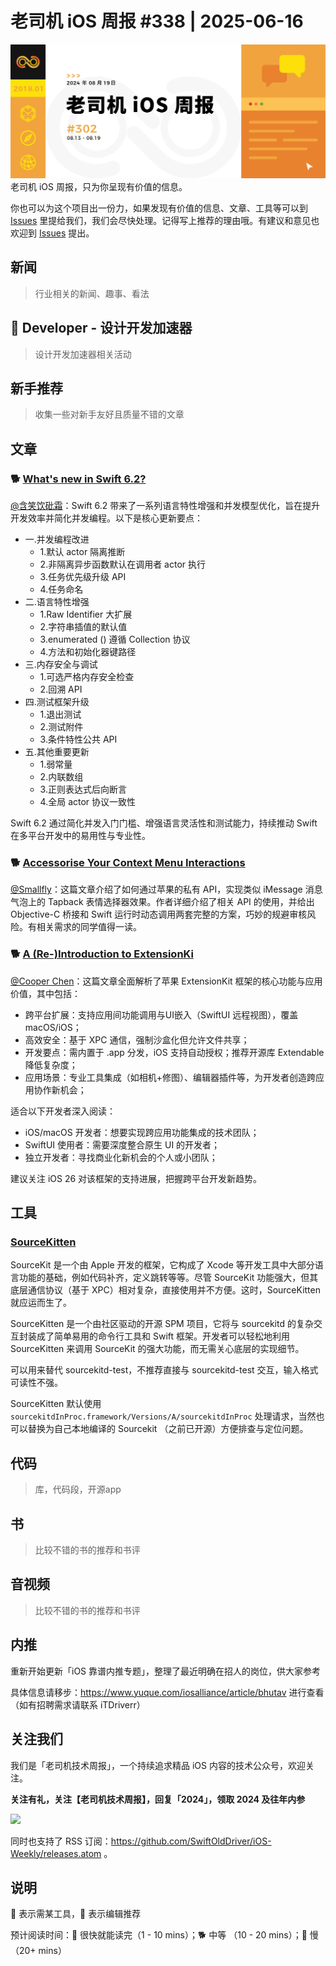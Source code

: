 # 老司机 iOS 周报 #338 | 2025-06-16

![ios-weekly](https://github.com/SwiftOldDriver/iOS-Weekly/blob/master/assets/weekly-header/302.jpg?raw=true)
老司机 iOS 周报，只为你呈现有价值的信息。

你也可以为这个项目出一份力，如果发现有价值的信息、文章、工具等可以到 [Issues](https://github.com/SwiftOldDriver/iOS-Weekly/issues) 里提给我们，我们会尽快处理。记得写上推荐的理由哦。有建议和意见也欢迎到 [Issues](https://github.com/SwiftOldDriver/iOS-Weekly/issues) 提出。

## 新闻

> 行业相关的新闻、趣事、看法

##  Developer - 设计开发加速器

> 设计开发加速器相关活动

## 新手推荐

> 收集一些对新手友好且质量不错的文章

## 文章

### 🐕 [What's new in Swift 6.2?](https://www.hackingwithswift.com/articles/277/whats-new-in-swift-6-2)

[@含笑饮砒霜](https://weibo.com/chinafishnews/)：Swift 6.2 带来了一系列语言特性增强和并发模型优化，旨在提升开发效率并简化并发编程。以下是核心更新要点：
- 一.并发编程改进
	- 1.默认 actor 隔离推断
	- 2.非隔离异步函数默认在调用者 actor 执行
	- 3.任务优先级升级 API
	- 4.任务命名
- 二.语言特性增强
	- 1.Raw Identifier 大扩展
	- 2.字符串插值的默认值
	- 3.enumerated () 遵循 Collection 协议
	- 4.方法和初始化器键路径
- 三.内存安全与调试
	- 1.可选严格内存安全检查
	- 2.回溯 API
- 四.测试框架升级
	- 1.退出测试
	- 2.测试附件
	- 3.条件特性公共 API
- 五.其他重要更新
	- 1.弱常量
	- 2.内联数组
	- 3.正则表达式后向断言
	- 4.全局 actor 协议一致性

Swift 6.2 通过简化并发入门门槛、增强语言灵活性和测试能力，持续推动 Swift 在多平台开发中的易用性与专业性。

### 🐕 [Accessorise Your Context Menu Interactions](https://sebvidal.com/blog/accessorise-your-context-menu-interactions/)
[@Smallfly](https://github.com/iostalks)：这篇文章介绍了如何通过苹果的私有 API，实现类似 iMessage 消息气泡上的 Tapback 表情选择器效果。作者详细介绍了相关 API 的使用，并给出 Objective-C 桥接和 Swift 运行时动态调用两套完整的方案，巧妙的规避审核风险。有相关需求的同学值得一读。

### 🐕 [A (Re-)Introduction to ExtensionKi](https://www.massicotte.org/extensionkit-intro)

[@Cooper Chen](https://github.com/cjlcooper)：这篇文章全面解析了苹果 ExtensionKit 框架的核心功能与应用价值，其中包括：

- 跨平台扩展：支持应用间功能调用与UI嵌入（SwiftUI 远程视图），覆盖 macOS/iOS；
- 高效安全：基于 XPC 通信，强制沙盒化但允许文件共享；
- 开发要点：需内置于 .app 分发，iOS 支持自动授权；推荐开源库 Extendable 降低复杂度；
- 应用场景：专业工具集成（如相机+修图）、编辑器插件等，为开发者创造跨应用协作新机会；

适合以下开发者深入阅读：

- iOS/macOS 开发者：想要实现跨应用功能集成的技术团队；
- SwiftUI 使用者：需要深度整合原生 UI 的开发者；
- 独立开发者：寻找商业化新机会的个人或小团队；

建议关注 iOS 26 对该框架的支持进展，把握跨平台开发新趋势。

## 工具

### [SourceKitten](https://github.com/jpsim/SourceKitten)

SourceKit 是一个由 Apple 开发的框架，它构成了 Xcode 等开发工具中大部分语言功能的基础，例如代码补齐，定义跳转等等。尽管 SourceKit 功能强大，但其底层通信协议（基于 XPC）相对复杂，直接使用并不方便。这时，SourceKitten 就应运而生了。

SourceKitten 是一个由社区驱动的开源 SPM 项目，它将与 sourcekitd 的复杂交互封装成了简单易用的命令行工具和 Swift 框架。开发者可以轻松地利用 SourceKitten 来调用 SourceKit 的强大功能，而无需关心底层的实现细节。

可以用来替代 sourcekitd-test，不推荐直接与 sourcekitd-test 交互，输入格式可读性不强。

SourceKitten 默认使用 `sourcekitdInProc.framework/Versions/A/sourcekitdInProc` 处理请求，当然也可以替换为自己本地编译的 Sourcekit （之前已开源）方便排查与定位问题。

## 代码

> 库，代码段，开源app

## 书

> 比较不错的书的推荐和书评

## 音视频

> 比较不错的书的推荐和书评

## 内推

重新开始更新「iOS 靠谱内推专题」，整理了最近明确在招人的岗位，供大家参考

具体信息请移步：https://www.yuque.com/iosalliance/article/bhutav 进行查看（如有招聘需求请联系 iTDriverr）

## 关注我们

我们是「老司机技术周报」，一个持续追求精品 iOS 内容的技术公众号，欢迎关注。

**关注有礼，关注【老司机技术周报】，回复「2024」，领取 2024 及往年内参**

![](https://github.com/SwiftOldDriver/iOS-Weekly/blob/master/assets/qrcode_for_wechat.jpg?raw=true)

同时也支持了 RSS 订阅：https://github.com/SwiftOldDriver/iOS-Weekly/releases.atom 。

## 说明

🚧 表示需某工具，🌟 表示编辑推荐

预计阅读时间：🐎 很快就能读完（1 - 10 mins）；🐕 中等 （10 - 20 mins）；🐢 慢（20+ mins）
